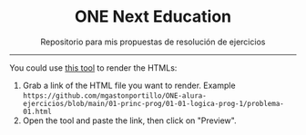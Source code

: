 <h1 align="center">ONE Next Education</h1>
<p align="center">Repositorio para mis propuestas de resolución de ejercicios</p>
<hr>
<p>You could use <a href="https://htmlpreview.github.io/">this tool</a> to render the HTMLs:</p>
<ol>
<li>Grab a link of the HTML file you want to render. Example <code>https://github.com/mgastonportillo/ONE-alura-ejercicios/blob/main/01-princ-prog/01-01-logica-prog-1/problema-01.html</code></li>
<li>Open the tool and paste the link, then click on "Preview".</li>
</ol>
